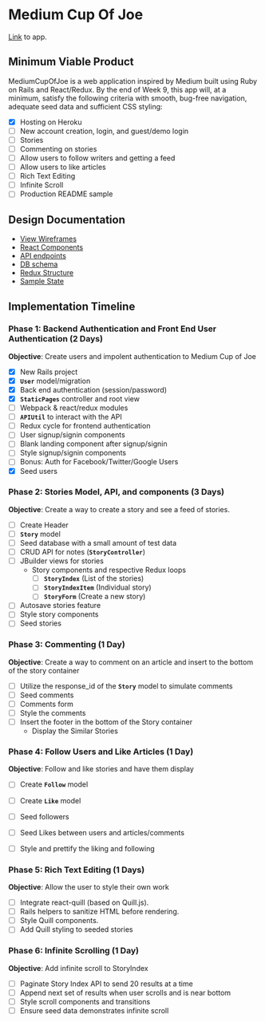 # Medium Cup Of Joe
[Link](https://medium-cup-of-joe.herokuapp.com/) to app.
## Minimum Viable Product
MediumCupOfJoe is a web application inspired by Medium built using Ruby on Rails and React/Redux. By the end of Week 9, this app will, at a minimum, satisfy the following criteria with smooth, bug-free navigation, adequate seed data and sufficient CSS styling:

- [x] Hosting on Heroku
- [ ] New account creation, login, and guest/demo login
- [ ] Stories
- [ ] Commenting on stories
- [ ] Allow users to follow writers and getting a feed
- [ ] Allow users to like articles 
- [ ] Rich Text Editing
- [ ] Infinite Scroll
- [ ] Production README sample

## Design Documentation
* [View Wireframes][wireframes]
* [React Components][components]
* [API endpoints][api-endpoints]
* [DB schema][schema]
* [Redux Structure][redux-structure]
* [Sample State][sample-state]

[wireframes]: wireframes/
[components]: component-heirarchy.md
[redux-structure]: redux-structure.md
[sample-state]: sample-state.md
[api-endpoints]: api-endpoints.md
[schema]: schema.md

## Implementation Timeline
### Phase 1: Backend Authentication and Front End User Authentication (2 Days)
**Objective**: Create users and impolent authentication to Medium Cup of Joe
- [x] New Rails project
- [x] **`User`** model/migration
- [x] Back end authentication (session/password)
- [x] **`StaticPages`** controller and root view
- [ ] Webpack & react/redux modules
- [ ] **`APIUtil`** to interact with the API
- [ ] Redux cycle for frontend authentication
- [ ] User signup/signin components
- [ ] Blank landing component after signup/signin
- [ ] Style signup/signin components
- [ ] Bonus: Auth for Facebook/Twitter/Google Users
- [x] Seed users

### Phase 2: Stories Model, API, and components (3 Days)
**Objective**: Create a way to create a story and see a feed of stories.
- [ ] Create Header
- [ ] **`Story`** model
- [ ] Seed database with a small amount of test data
- [ ] CRUD API for notes (**`StoryController`**)
- [ ] JBuilder views for stories
  * Story components and respective Redux loops
    - [ ] **`StoryIndex`** (List of the stories)
    - [ ] **`StoryIndexItem`** (Individual story)
    - [ ] **`StoryForm`** (Create a new story)
- [ ] Autosave stories feature
- [ ] Style story components
- [ ] Seed stories

### Phase 3: Commenting (1 Day)
**Objective**: Create a way to comment on an article and insert to the bottom of the story container
- [ ] Utilize the response_id of the **`Story`** model to simulate comments
- [ ] Seed comments
- [ ] Comments form
- [ ] Style the comments
- [ ] Insert the footer in the bottom of the Story container
  * Display the Similar Stories

### Phase 4: Follow Users and Like Articles (1 Day)
**Objective**: Follow and like stories and have them display 
- [ ] Create **`Follow`** model
- [ ] Create **`Like`** model
- [ ] Seed followers
- [ ] Seed Likes between users and articles/comments
- [ ] Style and prettify the liking and following


### Phase 5: Rich Text Editing (1 Days)
**Objective**: Allow the user to style their own work
- [ ] Integrate react-quill (based on Quill.js).
- [ ] Rails helpers to sanitize HTML before rendering.
- [ ] Style Quill components. 
- [ ] Add Quill styling to seeded stories

### Phase 6: Infinite Scrolling (1 Day)
**Objective**: Add infinite scroll to StoryIndex
- [ ] Paginate Story Index API to send 20 results at a time
- [ ] Append next set of results when user scrolls and is near bottom
- [ ] Style scroll components and transitions
- [ ] Ensure seed data demonstrates infinite scroll
